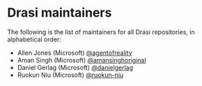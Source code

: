 # Drasi maintainers
The following is the list of maintainers for all Drasi repositories, in alphabetical order:
* Allen Jones (Microsoft) [@agentofreality](https://github.com/agentofreality)
* Aman Singh (Microsoft) [@amansinghoriginal](https://github.com/amansinghoriginal)
* Daniel Gerlag (Microsoft) [@danielgerlag](https://github.com/danielgerlag)
* Ruokun Niu (Microsoft) [@ruokun-niu](https://github.com/ruokun-niu)
